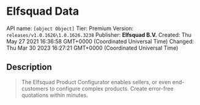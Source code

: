 # Elfsquad Data
API name: `[object Object]`
Tier: Premium
Version: `releases/v1.0.1626\1.0.1626.3238`
Publisher: **Elfsquad B.V.**
Created: Thu May 27 2021 16:36:58 GMT+0000 (Coordinated Universal Time)
Changed: Thu Mar 30 2023 16:27:21 GMT+0000 (Coordinated Universal Time)

## Description
> The Elfsquad Product Configurator enables sellers, or even end-customers to configure complex products. Create error-free quotations within minutes.
